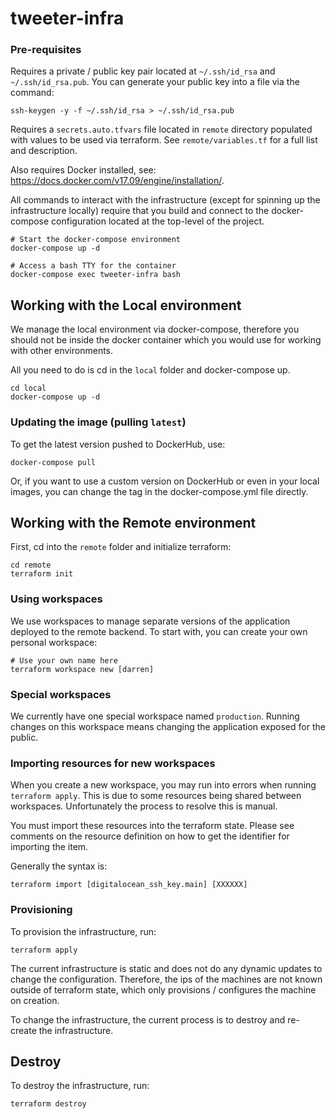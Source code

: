 # tweeter-infra

### Pre-requisites
Requires a private / public key pair located at `~/.ssh/id_rsa` and `~/.ssh/id_rsa.pub`.
You can generate your public key into a file via the command:
```
ssh-keygen -y -f ~/.ssh/id_rsa > ~/.ssh/id_rsa.pub
```

Requires a `secrets.auto.tfvars` file located in `remote` directory populated with
values to be used via terraform. See `remote/variables.tf` for a full list and
description.

Also requires Docker installed, see: https://docs.docker.com/v17.09/engine/installation/.

All commands to interact with the infrastructure (except for spinning up the infrastructure
locally) require that you build and connect to the docker-compose configuration located
at the top-level of the project.
```
# Start the docker-compose environment
docker-compose up -d

# Access a bash TTY for the container
docker-compose exec tweeter-infra bash
```

## Working with the Local environment
We manage the local environment via docker-compose, therefore you should not be inside
the docker container which you would use for working with other environments.

All you need to do is cd in the `local` folder and docker-compose up.
```
cd local
docker-compose up -d
```

### Updating the image (pulling `latest`)
To get the latest version pushed to DockerHub, use:
```
docker-compose pull
```

Or, if you want to use a custom version on DockerHub or even in your local images, you can change the tag in the docker-compose.yml file directly.

## Working with the Remote environment
First, cd into the `remote` folder and initialize terraform:
```
cd remote
terraform init
```

### Using workspaces
We use workspaces to manage separate versions of the application deployed to the remote backend. To start with, you can create your own personal workspace:
```
# Use your own name here
terraform workspace new [darren]
```

### Special workspaces
We currently have one special workspace named `production`. Running changes
on this workspace means changing the application exposed for the public.

### Importing resources for new workspaces
When you create a new workspace, you may run into errors when running `terraform apply`.
This is due to some resources being shared between workspaces. Unfortunately
the process to resolve this is manual.

You must import these resources into the terraform state. Please see comments on
the resource definition on how to get the identifier for importing the item.

Generally the syntax is:
```
terraform import [digitalocean_ssh_key.main] [XXXXXX]
```

### Provisioning
To provision the infrastructure, run:
```
terraform apply
```

The current infrastructure is static and does not do any dynamic updates to change the configuration. Therefore, the ips of the machines are not known outside of terraform state, which only provisions / configures the machine on creation.

To change the infrastructure, the current process is to destroy and re-create the infrastructure.

## Destroy
To destroy the infrastructure, run:
```
terraform destroy
```
